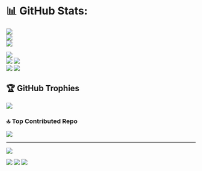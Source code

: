 # 📊 GitHub Stats:
![](https://github-readme-stats.vercel.app/api?username=seijikohara&theme=default&hide_border=false&include_all_commits=true&count_private=true)<br/>
![](https://github-readme-streak-stats.herokuapp.com/?user=seijikohara&theme=default&hide_border=false)<br/>
![](https://github-readme-stats.vercel.app/api/top-langs/?username=seijikohara&theme=default&hide_border=false&include_all_commits=true&count_private=true&layout=compact)

![](https://github-profile-summary-cards.vercel.app/api/cards/profile-details?username=seijikohara&theme=default)<br/>
![](https://github-profile-summary-cards.vercel.app/api/cards/stats?username=seijikohara&theme=default)
![](https://github-profile-summary-cards.vercel.app/api/cards/productive-time?username=seijikohara&theme=default&utcOffset=9)<br/>
![](https://github-profile-summary-cards.vercel.app/api/cards/repos-per-language?username=seijikohara&theme=default)
![](https://github-profile-summary-cards.vercel.app/api/cards/most-commit-language?username=seijikohara&theme=default)<br/>

## 🏆 GitHub Trophies
![](https://github-profile-trophy.vercel.app/?username=seijikohara&theme=flat&no-frame=false&no-bg=true&margin-w=4)

### 🔝 Top Contributed Repo
![](https://github-contributor-stats.vercel.app/api?username=seijikohara&limit=5&theme=flat&combine_all_yearly_contributions=true)

---
[![](https://visitcount.itsvg.in/api?id=seijikohara&icon=0&color=0)](https://visitcount.itsvg.in)

[![](https://qiita-badge.apiapi.app/s/seijikohara/posts.svg)](http://qiita.com/seijikohara)
[![](https://qiita-badge.apiapi.app/s/seijikohara/contributions.svg)](http://qiita.com/seijikohara)
[![](https://qiita-badge.apiapi.app/s/seijikohara/followers.svg)](http://qiita.com/seijikohara)

